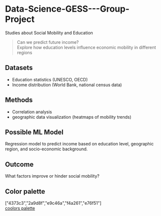 # Data-Science-GESS---Group-Project
Studies about Social Mobility and Education
> Can we predict future income?\
> Explore how education levels influence economic mobility in different regions

## Datasets
 - Education statistics (UNESCO, OECD)
 - Income distribution (World Bank, national census data)

## Methods
 - Correlation analysis
 - geographic data visualization (heatmaps of mobility trends)

## Possible ML Model
Regression model to predict income based on education level, geographic region, and socio-economic background.

## Outcome
What factors improve or hinder social mobility?

## Color palette 
["4373c3","2a9d8f","e9c46a","f4a261","e76f51"]\
[coolors palette](https://coolors.co/264653-2a9d8f-e9c46a-f4a261-e76f51)
